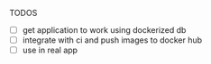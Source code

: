 TODOS

- [ ] get application to work using dockerized db
- [ ] integrate with ci and push images to docker hub
- [ ] use in real app